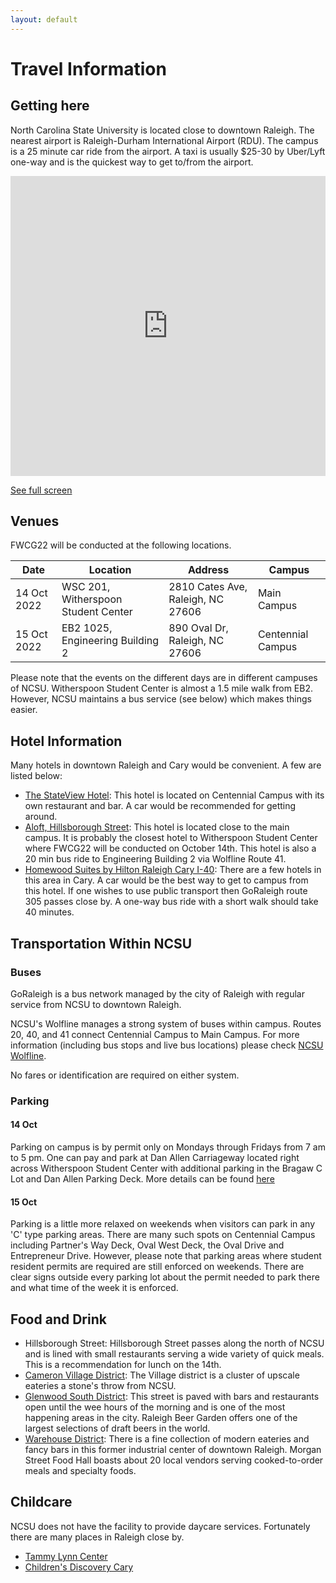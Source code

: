 ```yaml
---
layout: default
---
```


# Travel Information

## Getting here
North Carolina State University is located close to downtown Raleigh.
The nearest airport is Raleigh-Durham International Airport (RDU).
The campus is a 25 minute car ride from the airport.
A taxi is usually $25-30 by Uber/Lyft one-way and is the quickest way to get to/from the airport.


<iframe width="100%" height="480px" frameborder="0" allowfullscreen src="https://umap.openstreetmap.fr/en/map/fwcg-2022_812681?scaleControl=false&miniMap=false&scrollWheelZoom=true&zoomControl=true&allowEdit=false&moreControl=false&searchControl=null&tilelayersControl=null&embedControl=null&datalayersControl=true&onLoadPanel=undefined&captionBar=false"></iframe>
<p><a href="//umap.openstreetmap.fr/en/map/fwcg-2022_812681">See full screen</a></p>

<!-- <iframe src="https://www.google.com/maps/d/u/0/embed?mid=1MbyEvFplVpHf71ScnExDeqfoY-oAVTk&ehbc=2E312F" width="640" height="480"></iframe> -->

## Venues

FWCG22 will be conducted at the following locations.

| Date | Location | Address | Campus|
|--- | --- | --- | --- |
|14 Oct 2022 |WSC 201, Witherspoon Student Center | 2810 Cates Ave, Raleigh, NC 27606 | Main Campus |
|15 Oct 2022 | EB2 1025, Engineering Building 2 | 890 Oval Dr, Raleigh, NC 27606 | Centennial Campus |

Please note that the events on the different days are in different campuses of NCSU.
Witherspoon Student Center is almost a 1.5 mile walk from EB2.
However, NCSU maintains a bus service (see below) which makes things easier.

## Hotel Information
Many hotels in downtown Raleigh and Cary would be convenient.
A few are listed below:
- [The StateView Hotel](https://www.stateviewhotel.com/):
This hotel is located on Centennial Campus with its own restaurant and bar.
A car would be recommended for getting around.
- [Aloft, Hillsborough Street](https://www.marriott.com/en-us/hotels/RDURA-aloft-raleigh/overview/):
This hotel is located close to the main campus.
It is probably the closest hotel to Witherspoon Student Center where FWCG22 will be conducted on October 14th.
This hotel is also a 20 min bus ride to Engineering Building 2 via Wolfline Route 41.
- [Homewood Suites by Hilton Raleigh Cary I-40](https://www.hilton.com/en/):
There are a few hotels in this area in Cary.
A car would be the best way to get to campus from this hotel.
If one wishes to use public transport then GoRaleigh route 305 passes close by.
A one-way bus ride with a short walk should take 40 minutes.

## Transportation Within NCSU

### Buses
GoRaleigh is a bus network managed by the city of Raleigh with regular service from NCSU to downtown Raleigh.

NCSU's Wolfline manages a strong system of buses within campus.
Routes 20, 40, and 41 connect Centennial Campus to Main Campus.
For more information (including bus stops and live bus locations) please check [NCSU Wolfline](https://transportation.ncsu.edu/wolfline/).

No fares or identification are required on either system.

### Parking

#### 14 Oct
Parking on campus is by permit only on Mondays through Fridays from 7 am to 5 pm.
One can pay and park at Dan Allen Carriageway located right across Witherspoon Student Center with additional parking in the Bragaw C Lot and Dan Allen Parking Deck.
More details can be found [here](https://transportation.ncsu.edu/visitor-parking/)

#### 15 Oct
Parking is a little more relaxed on weekends when visitors can park in any 'C' type parking areas.
There are many such spots on Centennial Campus including Partner's Way Deck, Oval West Deck, the Oval Drive and Entrepreneur Drive.
However, please note that parking areas where student resident permits are required are still enforced on weekends.
There are clear signs outside every parking lot about the permit needed to park there and what time of the week it is enforced.


## Food and Drink
- Hillsborough Street: Hillsborough Street passes along the north of NCSU and is lined with small restaurants serving a wide variety of quick meals. This is a recommendation for lunch on the 14th.
- [Cameron Village District]((https://shopvillagedistrict.com/directory/?search=Dining)): The Village district is a cluster of upscale eateries a stone's throw from NCSU.
- [Glenwood South District](https://downtownraleigh.org/districts/glenwood-south): This street is paved with bars and restaurants open until the wee hours of the morning and is one of the most happening areas in the city. Raleigh Beer Garden offers one of the largest selections of draft beers in the world.
- [Warehouse District](https://downtownraleigh.org/districts/warehouse-district): There is a fine collection of modern eateries and fancy bars in this former industrial center of downtown Raleigh. Morgan Street Food Hall boasts about 20 local vendors serving cooked-to-order meals and specialty foods.

## Childcare

NCSU does not have the facility to provide daycare services.
Fortunately there are many places in Raleigh close by.
- [Tammy Lynn Center](https://www.nctlc.org/)
- [Children's Discovery Cary](https://childrensdiscoverycary.com/)